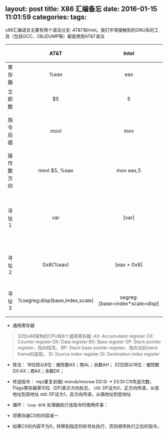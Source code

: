 layout: post
title: X86 汇编备忘
date: 2016-01-15 11:01:59
categories:
tags:
---

x86汇编语言主要有两个语法分支: AT&T和Intel。我们平常接触到的GNU系的工具（包括GCC，OBJDUMP等）都是使用AT&T语法

|            | AT&T                           | Intel                          | 注释           |
| :-----:    | :-----:                        | :------:                       | :---:          |
| 寄存器     | %eax                           | eax                            |                |
| 立即数     | $5                             | 5                              |                |
| 指令后缀   | movl                           | mov                            | 操作数长度4    |
| 操作数方向 | movl $5, %eax                  | mov eax,5                      |                |
| 寻址1      | var                            | [var]                          | 寄存器直接寻址 |
| 寻址2      | 0x8(%eax)                      | [eax + 0x8]                    | 段+偏移寻址    |
| 寻址3      | %segreg:disp(base,index,scale) | segreg:[base+index*scale+disp] | 间接寻址       |

<!--more-->

* 通用寄存器

>32位x86架构的CPU有8个通用寄存器:
AX: Accumulator register
CX: Counter register
DX: Data register
BX: Base register
SP: Stack pointer register，指向栈顶。
BP: Stack base pointer register，指向当前stack frame的底部。
SI: Source index register
DI: Destination index register


* 除法：
16位除以8位：被除数AX；商AL；余数AH；
32位除以16位：被除数DX:AX；商AX；余数DX；

* 传送指令：
rep(重复前缀) movsb/movsw 
DS:SI -> ES:DI
CX传送次数，Flags寄存器第10位（DF)表示方向标志，
cld: DF设为0，正方向传递，从低地址到高地址
std: DF设为1，反方向传递，从搞地址到低地址

* 循环：
`loop 标号`
处理器执行该指令时做两件事：
* 将寄存器CX的内容减一
* 如果CX的内容不为0，转移到指定的标号处执行，否则顺序执行之后的指令。
